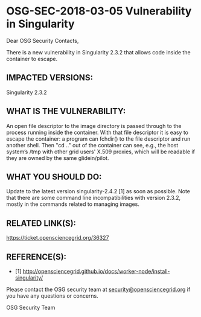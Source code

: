 # OSG-SEC-2018-03-05 Vulnerability in Singularity

Dear OSG Security Contacts,

There is a new vulnerability in Singularity 2.3.2 that allows code inside the container to escape. 

## IMPACTED VERSIONS:
Singularity 2.3.2

## WHAT IS THE VULNERABILITY: 
An open file descriptor to the image directory is passed through to the process running inside the container. With that file descriptor it is easy to escape the container: a program can fchdir() to the file descriptor and run another shell. Then "cd .." out of the container can see, e.g., the host system’s /tmp with other grid users' X.509 proxies, which will be readable if they are owned by the same glidein/pilot. 

## WHAT YOU SHOULD DO:
Update to the latest version singularity-2.4.2 [1] as soon as possible. Note that there are some command line incompatibilities with version 2.3.2, mostly in the commands related to managing images.

## RELATED LINK(S):
https://ticket.opensciencegrid.org/36327 

## REFERENCE(S):
- [1] http://opensciencegrid.github.io/docs/worker-node/install-singularity/

Please contact the OSG security team at security@opensciencegrid.org if you have any questions or concerns. 

OSG Security Team



